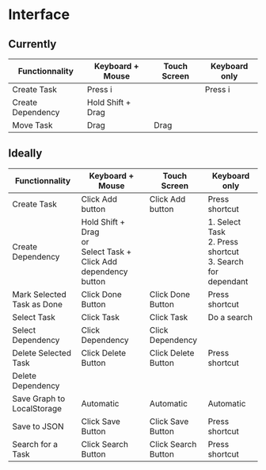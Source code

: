 # Interface

## Currently

| Functionnality    | Keyboard + Mouse  | Touch Screen     | Keyboard only |
| ----------------- | ----------------- | ---------------- | ------------- |
| Create Task       | Press i           |                  | Press i       |
| Create Dependency | Hold Shift + Drag |                  |               |
| Move Task         | Drag              | Drag

## Ideally

| Functionnality             | Keyboard + Mouse    | Touch Screen        | Keyboard only  |
| -----------------          | -----------------   | ----------------    | -------------- |
| Create Task                | Click Add button    | Click Add button    | Press shortcut |
| Create Dependency          | Hold Shift + Drag<br /> or <br />Select Task + Click Add dependency button  | | 1. Select Task<br /> 2. Press shortcut<br /> 3. Search for dependant |
| Mark Selected Task as Done | Click Done Button   | Click Done Button   | Press shortcut |
| Select Task                | Click Task          | Click Task          | Do a search    |
| Select Dependency          | Click Dependency    | Click Dependency    |
| Delete Selected Task       | Click Delete Button | Click Delete Button | Press shortcut |
| Delete Dependency
| Save Graph to LocalStorage | Automatic           | Automatic           | Automatic      |
| Save to JSON               | Click Save Button   | Click Save Button   | Press shortcut |
| Search for a Task          | Click Search Button | Click Search Button | Press shortcut |
